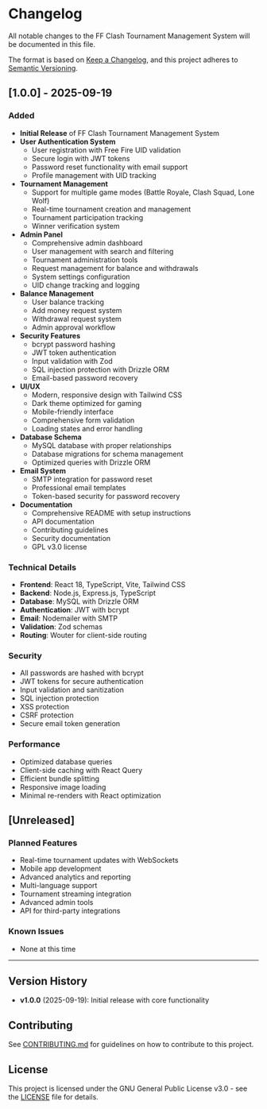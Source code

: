 # Changelog

All notable changes to the FF Clash Tournament Management System will be documented in this file.

The format is based on [Keep a Changelog](https://keepachangelog.com/en/1.0.0/),
and this project adheres to [Semantic Versioning](https://semver.org/spec/v2.0.0.html).

## [1.0.0] - 2025-09-19

### Added
- **Initial Release** of FF Clash Tournament Management System
- **User Authentication System**
  - User registration with Free Fire UID validation
  - Secure login with JWT tokens
  - Password reset functionality with email support
  - Profile management with UID tracking
- **Tournament Management**
  - Support for multiple game modes (Battle Royale, Clash Squad, Lone Wolf)
  - Real-time tournament creation and management
  - Tournament participation tracking
  - Winner verification system
- **Admin Panel**
  - Comprehensive admin dashboard
  - User management with search and filtering
  - Tournament administration tools
  - Request management for balance and withdrawals
  - System settings configuration
  - UID change tracking and logging
- **Balance Management**
  - User balance tracking
  - Add money request system
  - Withdrawal request system
  - Admin approval workflow
- **Security Features**
  - bcrypt password hashing
  - JWT token authentication
  - Input validation with Zod
  - SQL injection protection with Drizzle ORM
  - Email-based password recovery
- **UI/UX**
  - Modern, responsive design with Tailwind CSS
  - Dark theme optimized for gaming
  - Mobile-friendly interface
  - Comprehensive form validation
  - Loading states and error handling
- **Database Schema**
  - MySQL database with proper relationships
  - Database migrations for schema management
  - Optimized queries with Drizzle ORM
- **Email System**
  - SMTP integration for password reset
  - Professional email templates
  - Token-based security for password recovery
- **Documentation**
  - Comprehensive README with setup instructions
  - API documentation
  - Contributing guidelines
  - Security documentation
  - GPL v3.0 license

### Technical Details
- **Frontend**: React 18, TypeScript, Vite, Tailwind CSS
- **Backend**: Node.js, Express.js, TypeScript
- **Database**: MySQL with Drizzle ORM
- **Authentication**: JWT with bcrypt
- **Email**: Nodemailer with SMTP
- **Validation**: Zod schemas
- **Routing**: Wouter for client-side routing

### Security
- All passwords are hashed with bcrypt
- JWT tokens for secure authentication
- Input validation and sanitization
- SQL injection protection
- XSS protection
- CSRF protection
- Secure email token generation

### Performance
- Optimized database queries
- Client-side caching with React Query
- Efficient bundle splitting
- Responsive image loading
- Minimal re-renders with React optimization

## [Unreleased]

### Planned Features
- Real-time tournament updates with WebSockets
- Mobile app development
- Advanced analytics and reporting
- Multi-language support
- Tournament streaming integration
- Advanced admin tools
- API for third-party integrations

### Known Issues
- None at this time

---

## Version History

- **v1.0.0** (2025-09-19): Initial release with core functionality

## Contributing

See [CONTRIBUTING.md](CONTRIBUTING.md) for guidelines on how to contribute to this project.

## License

This project is licensed under the GNU General Public License v3.0 - see the [LICENSE](LICENSE) file for details.
